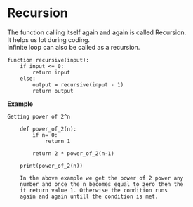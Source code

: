 # Recursion
The function calling itself again and again is called Recursion.</br>
It helps us lot during coding.</br>
Infinite loop can also be called as a recursion.</br>
    
    function recursive(input):
        if input <= 0:
            return input
        else:
            output = recursive(input - 1)
            return output
**Example**</br>

    Getting power of 2^n

        def power_of_2(n):
            if n= 0:
                return 1

            return 2 * power_of_2(n-1)
        
        print(power_of_2(n))

        In the above example we get the power of 2 power any
        number and once the n becomes equal to zero then the
        it return value 1. Otherwise the condition runs
        again and again untill the condition is met.